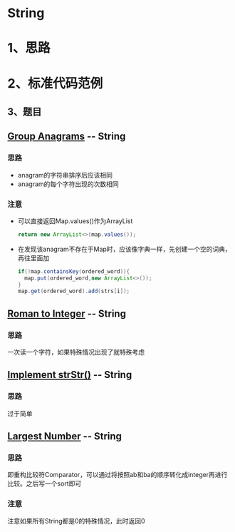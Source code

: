 # String

# 1、思路

# 2、标准代码范例

## 3、题目

## [Group Anagrams](https://leetcode.com/problems/group-anagrams)  -- String

### 思路

- anagram的字符串排序后应该相同
- anagram的每个字符出现的次数相同

### 注意

- 可以直接返回Map.values()作为ArrayList

  ```java
  return new ArrayList<>(map.values());
  ```

- 在发现该anagram不存在于Map时，应该像字典一样，先创建一个空的词典，再往里面加

  ```java
  if(!map.containsKey(ordered_word)){
  	map.put(ordered_word,new ArrayList<>()); 
  }
  map.get(ordered_word).add(strs[i]);
  ```

  

## [Roman to Integer](https://leetcode.com/problems/roman-to-integer) -- String

### 思路

一次读一个字符，如果特殊情况出现了就特殊考虑



## [Implement strStr()](https://leetcode.com/problems/implement-strstr)  -- String

### 思路

过于简单



## [Largest Number](https://leetcode.com/problems/largest-number)  -- String

### 思路

即重构比较符Comparator，可以通过将按照ab和ba的顺序转化成integer再进行比较。之后写一个sort即可

### 注意

注意如果所有String都是0的特殊情况，此时返回0